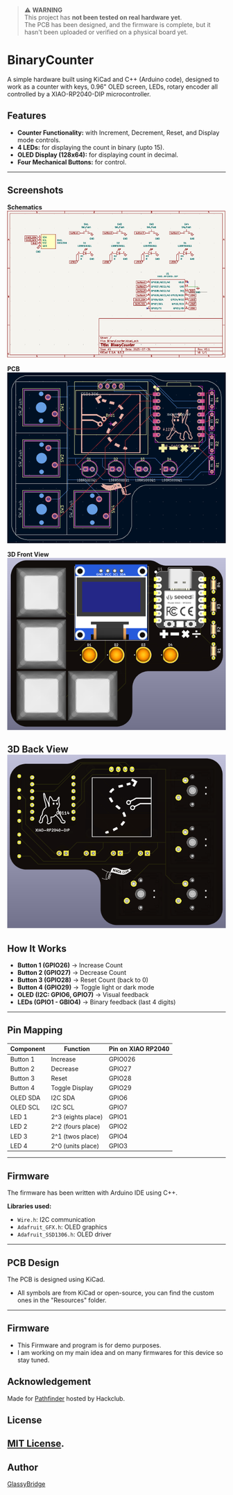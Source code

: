 > ⚠️ **WARNING**  
> This project has **not been tested on real hardware yet**.  
> The PCB has been designed, and the firmware is complete, but it hasn't been uploaded or verified on a physical board yet.  


# BinaryCounter
A simple hardware built using KiCad and C++ (Arduino code), designed to work as a counter with keys, 0.96" OLED screen, LEDs, rotary encoder all controlled by a XIAO-RP2040-DIP microcontroller.


## Features

- **Counter Functionality:** with Increment, Decrement, Reset, and Display mode controls.  
- **4 LEDs:** for displaying the count in binary (upto 15).
- **OLED Display (128x64):** for displaying count in decimal.  
- **Four Mechanical Buttons:** for control.
---
## Screenshots

**Schematics**
![Schematics](<Images/Schematic.png>)

**PCB**
![PCB](<Images/PCB.png>)

**3D Front View**
![3D-Front](<Images/3DFront.png>)

**3D Back View**
![3D-Back](<Images/3DBack.png>)
---

## How It Works

- **Button 1 (GPIO26)** → Increase Count
- **Button 2 (GPIO27)** → Decrease Count
- **Button 3 (GPIO28)** → Reset Count (back to 0)
- **Button 4 (GPIO29)** → Toggle light or dark mode
- **OLED (I2C: GPIO6, GPIO7)** → Visual feedback  
- **LEDs (GPIO1 - GBIO4)** → Binary feedback (last 4 digits)

---

## Pin Mapping

| Component           | Function           | Pin on XIAO RP2040  |
|---------------------|--------------------|---------------------|
| Button 1            | Increase           | GPIO026             |
| Button 2            | Decrease           | GPIO27              |
| Button 3            | Reset              | GPIO28              |
| Button 4            | Toggle Display     | GPIO29              |
| OLED SDA            | I2C SDA            | GPIO6               |
| OLED SCL            | I2C SCL            | GPIO7               |
| LED 1               | 2^3 (eights place) | GPIO1               |
| LED 2               | 2^2 (fours place)  | GPIO2               |
| LED 3               | 2^1 (twos place)   | GPIO4               |
| LED 4               | 2^0 (units place)  | GPIO3               |

---

## Firmware

The firmware has been written with Arduino IDE using C++.

**Libraries used:**
- `Wire.h`: I2C communication
- `Adafruit_GFX.h`: OLED graphics
- `Adafruit_SSD1306.h`: OLED driver

---

## PCB Design

The PCB is designed using KiCad.
- All symbols are from KiCad or open-source, you can find the custom ones in the "Resources" folder.
---

## Firmware
- This Firmware and program is for demo purposes.
- I am working on my main idea and on many firmwares for this device so stay tuned.

## Acknowledgement
Made for [Pathfinder](https://pathfinder.hackclub.com/) hosted by Hackclub.

## License
[MIT License](LICENSE).  
---

## Author
[GlassyBridge](https://github.com/GlassyBridge)
